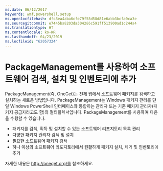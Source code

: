 ```yaml
---
ms.date: 06/12/2017
keywords: wmf,powershell,setup
ms.openlocfilehash: dfc8ea4aba6cfe79f58d58d81e6abb3bcfa0ca3e
ms.sourcegitcommit: e7445ba8203da304286c591ff513900ad1c244a4
ms.translationtype: HT
ms.contentlocale: ko-KR
ms.lasthandoff: 04/23/2019
ms.locfileid: "62057324"
---
```

# <a name="software-discovery-install-and-inventory-with-packagemanagement"></a>PackageManagement를 사용하여 소프트웨어 검색, 설치 및 인벤토리에 추가

PackageManagement(즉, OneGet)는 전체 웹에서 소프트웨어 패키지를 검색하고 설치하는 새로운 방법입니다. PackageManagement는 Windows 패키지 관리를 단일 Windows PowerShell 인터페이스와 통합하는 관리자 또는 기존 패키지 관리자(패키지 공급자라고도 함)의 멀티플렉서입니다. PackageManagement를 사용하여 다음을 수행할 수 있습니다.

-   패키지를 검색, 획득 및 설치할 수 있는 소프트웨어 리포지토리 목록 관리
-   다양한 패키지 관리자 검색 및 설치
-   필요한 소프트웨어 패키지 검색
-   하나 이상의 소프트웨어 리포지토리에서 원활하게 패키지 설치, 제거 및 인벤토리에 추가

자세한 내용은 http://oneget.org/를 참조하세요.
